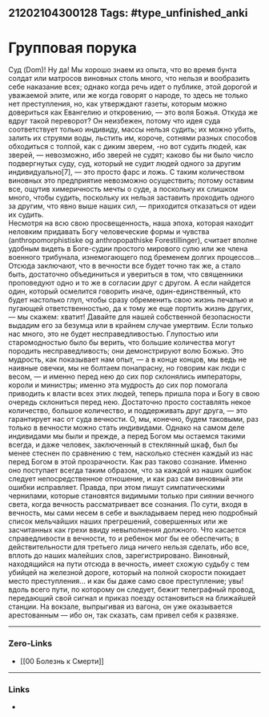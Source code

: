 21202104300128
Tags: #type_unfinished_anki
---
# Групповая порука

Суд (Dom)! Ну да! Мы хорошо знаем из опыта, что во время бунта солдат или матросов виновных столь много, что нельзя и вообразить себе наказание всех; однако когда речь идет о публике, этой дорогой и уважаемой элите, или же когда говорят о народе, то здесь не только нет преступления, но, как утверждают газеты, которым можно довериться как Евангелию и откровению, — это воля Божья. Откуда же вдруг такой переворот? Он неизбежен, потому что идея суда соответствует только индивиду, массы нельзя судить; их можно убить, залить их струями воды, льстить им, короче, сотнями разных способов обходиться с толпой, как с диким зверем, -но вот судить людей, как зверей, — невозможно, ибо зверей не судят; каково бы ни было число подвергнутых суду, суд, который не судит людей одного за другим индивидуально[7], — это просто фарс и ложь. С таким количеством виновных это предприятие невозможно осуществить; потому оставим все, ощутив химеричность мечты о суде, а поскольку их слишком много, чтобы судить, поскольку их нельзя заставить проходить одного за другим, что явно выше наших сил, — приходится отказаться от идеи их судить.<br>Несмотря на всю свою просвещенность, наша эпоха, которая находит неловким придавать Богу человеческие формы и чувства (anthropomorphistiske og anthropopathiske Forestillinger), считает вполне удобным видеть в Боге-судии простого мирового сулю или же члена военного трибунала, изнемогающего под бременем долгих процессов... Отсюда заключают, что в вечности все будет точно так же, а стало быть, достаточно объединиться и увериться в том, что священники проповедуют одно и то же в согласии друг с другом. А если найдется один, который осмелится говорить иначе, один-единственный, кто будет настолько глуп, чтобы сразу обременить свою жизнь печалью и пугающей ответственностью, да к тому же еще портить жизнь других, — мы скажем: хватит! Давайте для нашей собственной безопасности выдадим его за безумца или в крайнем случае умертвим. Если только нас много, это не будет несправедливостью. Глупостью или старомодностью было бы верить, что большие количества могут породить несправедливость; они демонстрируют волю Божью. Это мудрость, как показывает нам опыт, — а в конце концов, мы ведь не наивные овечки, мы не болтаем понапрасну, но говорим как люди с весом, — и именно перед нею до сих пор склонялись императоры, короли и министры; именно эта мудрость до сих пор помогала приводить к власти всех этих людей, теперь пришла пора и Богу в свою очередь склониться перед нею. Достаточно просто составлять некое количество, большое количество, и поддерживать друг друга, — это гарантирует нас от суда вечности. О, мы, конечно, будем таковыми, раз только в вечности можно стать индивидами. Однако на самом деле индивидами мы были и прежде, а перед Богом мы остаемся такими всегда, и даже человек, заключенный в стеклянный шкаф, был бы менее стеснен по сравнению с тем, насколько стеснен каждый из нас перед Богом в этой прозрачности. Как раз таково сознание. Именно оно поступает всегда таким образом, что за каждой из наших ошибок следует непосредственное отношение, и как раз сам виновный эти ошибки исправляет. Правда, при этом пишут симпатическими чернилами, которые становятся видимыми только при сиянии вечного света, когда вечность рассматривает все сознания. По сути, входя в вечность, мы сами несем в себе и выкладываем перед нею подробный список мельчайших наших прегрешений, совершенных или же засчитанных как грехи ввиду невыполнения должного. Что касается справедливости в вечности, то и ребенок мог бы ее обеспечить; в действительности для третьего лица ничего нельзя сделать, ибо все, вплоть до наших малейших слов, зарегистрировано. Виновный, находящийся на пути отсюда в вечность, имеет схожую судьбу с тем убийцей на железной дороге, который на полной скорости покидает место преступления... и как бы даже само свое преступление; увы! вдоль всего пути, по которому он следует, бежит телеграфный провод, передающий свой сигнал и приказ поезду остановиться на ближайшей станции. На вокзале, выпрыгивая из вагона, он уже оказывается арестованным — ибо он, так сказать, сам привел себя к развязке.

---
### Zero-Links
- [[00 Болезнь к Смерти]]
---
### Links
-